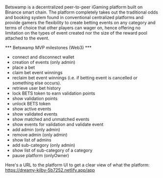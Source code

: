 Betswamp is a decentralized peer-to-peer iGaming platform built on Binance smart chain. The platform completely takes out the traditional odds and booking system found in conventional centralized platforms and provide gamers the flexibility to create betting events on any category and terms of choice that other players can wager on, hence offering no limitation on the types of event created nor the size of the reward pool attached to the event.

*** Betswamp MVP milestones (Web3) ***
- connect and disconnect wallet
- creation of events (only admin)
- place a bet
- claim bet event winnings
- reclaim bet event winnings (i.e. if betting event is cancelled or something else occurs).
- retrieve user bet history
- lock BETS token to earn validation points
- show validation points
- unlock BETS token
- show active events
- show validated events
- show matched and unmatched events
- show events for validation and validate event
- add admin (only admin)
- remove admin (only admin)
- show list of admins
- add sub-category (only admin)
- show list of sub-category of a category
- pause platform (onlyOwner)

Here's a URL to the platform UI to get a clear view of what the platform: https://dreamy-kilby-5b7252.netlify.app/app

